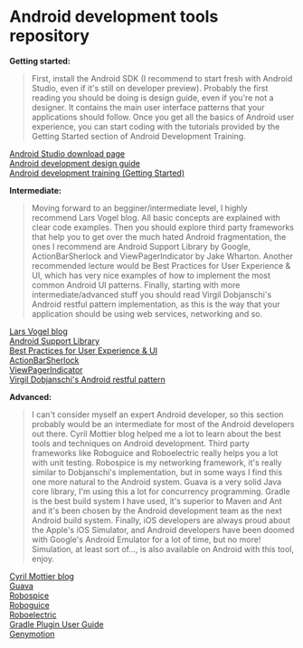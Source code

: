 Android development tools repository
====================================

__Getting started:__

> First, install the Android SDK (I recommend to start fresh with Android Studio, even if it's still on developer preview). Probably the first reading you should be doing is design guide, even if you're not a designer. It contains the main user interface patterns that your applications should follow. Once you get all the basics of Android user experience, you can start coding with the tutorials provided by the Getting Started section of Android Development Training.

[Android Studio download page](http://developer.android.com/sdk/installing/studio.html)  
[Android development design guide](http://developer.android.com/design/index.html)  
[Android development training (Getting Started)](http://developer.android.com/training/index.html)  

__Intermediate:__

> Moving forward to an begginer/intermediate level, I highly recommend Lars Vogel blog. All basic concepts are explained with clear code examples. Then you should explore third party frameworks that help you to get over the much hated Android fragmentation, the ones I recommend are Android Support Library by Google, ActionBarSherlock and ViewPagerIndicator by Jake Wharton. Another recommended lecture would be Best Practices for User Experience & UI, which has very nice examples of how to implement the most common Android UI patterns. Finally, starting with more intermediate/advanced stuff you should read Virgil Dobjanschi's Android restful pattern implementation, as this is the way that your application should be using web services, networking and so.

[Lars Vogel blog](http://www.vogella.com/android.html)  
[Android Support Library](http://developer.android.com/tools/support-library/index.html)  
[Best Practices for User Experience & UI](http://developer.android.com/training/best-ux.html)  
[ActionBarSherlock](https://github.com/JakeWharton/ActionBarSherlock)  
[ViewPagerIndicator](https://github.com/JakeWharton/Android-ViewPagerIndicator)  
[Virgil Dobjanschi's Android restful pattern](http://www.codeproject.com/Articles/429997/Sample-Implementation-of-Virgil-Dobjanschis-Rest-p)

__Advanced:__

> I can't consider myself an expert Android developer, so this section probably would be an intermediate for most of the Android developers out there. Cyril Mottier blog helped me a lot to learn about the best tools and techniques on Android development. Third party frameworks like Roboguice and Roboelectric really helps you a lot with unit testing. Robospice is my networking framework, it's really similar to Dobjanschi's implementation, but in some ways I find this one more natural to the Android system. Guava is a very solid Java core library, I'm using this a lot for concurrency programming. Gradle is the best build system I have used, it's superior to Maven and Ant and it's been chosen by the Android development team as the next Android build system. Finally, iOS developers are always proud about the Apple's iOS Simulator, and Android developers have been doomed with Google's Android Emulator for a lot of time, but no more! Simulation, at least sort of..., is also available on Android with this tool, enjoy. 

[Cyril Mottier blog](http://cyrilmottier.com/)  
[Guava](https://code.google.com/p/guava-libraries/)  
[Robospice](https://github.com/octo-online/robospice)  
[Roboguice](https://github.com/roboguice/roboguice)  
[Roboelectric](https://github.com/robolectric/robolectric)  
[Gradle Plugin User Guide](http://tools.android.com/tech-docs/new-build-system/user-guide)  
[Genymotion](http://www.genymotion.com/)  
